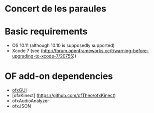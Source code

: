 # Concert de les paraules

# Basic requirements

* OS 10.11 (although 10.10 is supposedly supported)
* Xcode 7 (see (http://forum.openframeworks.cc/t/warning-before-upgrading-to-xcode-7/20755))

# OF add-on dependencies

* [ofxGUI](http://openframeworks.cc/documentation/ofxGui/ofxGui.html)
* [ofxKinect] (https://github.com/ofTheo/ofxKinect)
* ofxAudioAnalyzer
* ofxJSON
